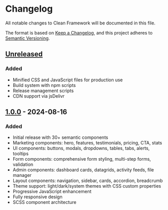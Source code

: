 # Changelog

All notable changes to Clean Framework will be documented in this file.

The format is based on [Keep a Changelog](https://keepachangelog.com/en/1.0.0/),
and this project adheres to [Semantic Versioning](https://semver.org/spec/v2.0.0.html).

## [Unreleased]
### Added
- Minified CSS and JavaScript files for production use
- Build system with npm scripts
- Release management scripts
- CDN support via jsDelivr

## [1.0.0] - 2024-08-16
### Added
- Initial release with 30+ semantic components
- Marketing components: hero, features, testimonials, pricing, CTA, stats
- UI components: buttons, modals, dropdowns, tables, tabs, alerts, tooltips
- Form components: comprehensive form styling, multi-step forms, validation
- Admin components: dashboard cards, datagrids, activity feeds, file manager
- Layout components: navigation, sidebar, cards, accordion, breadcrumb
- Theme support: light/dark/system themes with CSS custom properties
- Progressive JavaScript enhancement
- Fully responsive design
- SCSS component architecture

[Unreleased]: https://github.com/tomvon/cleanframework/compare/v1.0.0...HEAD
[1.0.0]: https://github.com/tomvon/cleanframework/releases/tag/v1.0.0